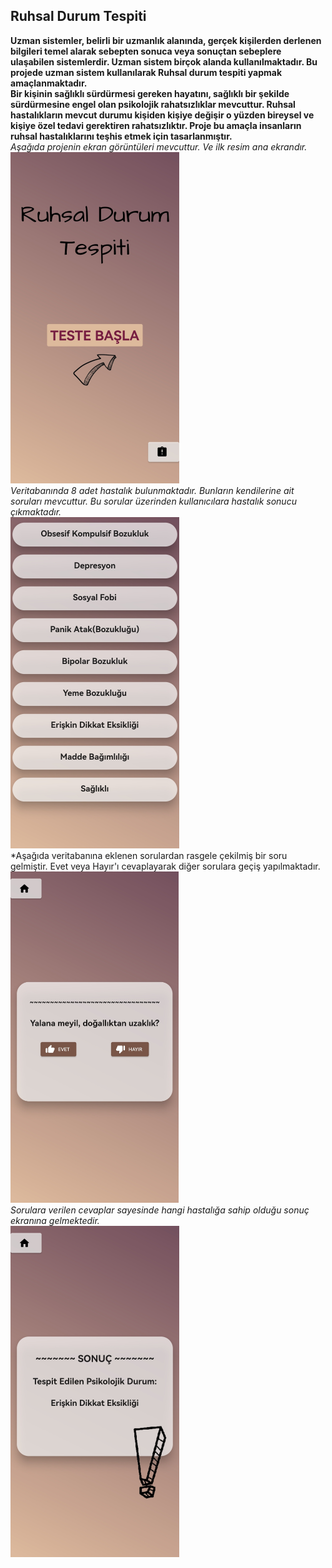 ## Ruhsal Durum Tespiti

**Uzman sistemler, belirli bir uzmanlık alanında, gerçek kişilerden derlenen bilgileri temel alarak sebepten sonuca veya sonuçtan sebeplere ulaşabilen sistemlerdir. Uzman sistem birçok alanda kullanılmaktadır. Bu projede uzman sistem kullanılarak Ruhsal durum tespiti yapmak amaçlanmaktadır.** </br>
**Bir kişinin sağlıklı sürdürmesi gereken hayatını, sağlıklı bir şekilde sürdürmesine engel olan psikolojik rahatsızlıklar mevcuttur. Ruhsal hastalıkların mevcut durumu kişiden kişiye değişir o yüzden bireysel ve kişiye özel tedavi gerektiren rahatsızlıktır. Proje bu amaçla insanların ruhsal hastalıklarını teşhis etmek için tasarlanmıştır.**</br>
*Aşağıda projenin ekran görüntüleri mevcuttur. Ve ilk resim ana ekrandır.*</br>
![Ana Ekranı](ruhsalDurum1.png)</br>
*Veritabanında 8 adet hastalık bulunmaktadır. Bunların kendilerine ait soruları mevcuttur. Bu sorular üzerinden kullanıcılara hastalık sonucu çıkmaktadır.*</br>
![Ana Ekranı](ruhsalDurum4.png)</br>
*Aşağıda veritabanına eklenen sorulardan rasgele çekilmiş bir soru gelmiştir. Evet veya Hayır'ı cevaplayarak diğer sorulara geçiş yapılmaktadır. </br>
![Soru Ekranı](ruhsalDurum2.png)</br>
*Sorulara verilen cevaplar sayesinde hangi hastalığa sahip olduğu sonuç ekranına gelmektedir.* </br>
![Soru Ekranı](ruhsalDurum3.png)</br>


